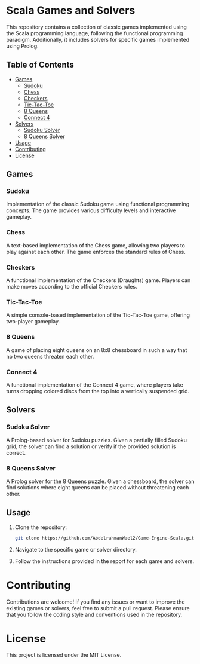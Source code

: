 # Scala Games and Solvers

This repository contains a collection of classic games implemented using the Scala programming language, following the functional programming paradigm. Additionally, it includes solvers for specific games implemented using Prolog.

## Table of Contents

- [Games](#games)
  - [Sudoku](#sudoku)
  - [Chess](#chess)
  - [Checkers](#checkers)
  - [Tic-Tac-Toe](#tic-tac-toe)
  - [8 Queens](#8-queens)
  - [Connect 4](#connect-4)
- [Solvers](#solvers)
  - [Sudoku Solver](#sudoku-solver)
  - [8 Queens Solver](#8-queens-solver)
- [Usage](#usage)
- [Contributing](#contributing)
- [License](#license)

## Games

### Sudoku

Implementation of the classic Sudoku game using functional programming concepts. The game provides various difficulty levels and interactive gameplay.

### Chess

A text-based implementation of the Chess game, allowing two players to play against each other. The game enforces the standard rules of Chess.

### Checkers

A functional implementation of the Checkers (Draughts) game. Players can make moves according to the official Checkers rules.

### Tic-Tac-Toe

A simple console-based implementation of the Tic-Tac-Toe game, offering two-player gameplay.

### 8 Queens

A game of placing eight queens on an 8x8 chessboard in such a way that no two queens threaten each other.

### Connect 4

A functional implementation of the Connect 4 game, where players take turns dropping colored discs from the top into a vertically suspended grid.

## Solvers

### Sudoku Solver

A Prolog-based solver for Sudoku puzzles. Given a partially filled Sudoku grid, the solver can find a solution or verify if the provided solution is correct.

### 8 Queens Solver

A Prolog solver for the 8 Queens puzzle. Given a chessboard, the solver can find solutions where eight queens can be placed without threatening each other.

## Usage

1. Clone the repository:

   ```sh
   git clone https://github.com/AbdelrahmanWael2/Game-Engine-Scala.git
   ```

2. Navigate to the specific game or solver directory.
3. Follow the instructions provided in the report for each game and solvers.


# Contributing

Contributions are welcome! If you find any issues or want to improve the existing games or solvers, feel free to submit a pull request. Please ensure that you follow the coding style and conventions used in the repository.
# License

This project is licensed under the MIT License.
